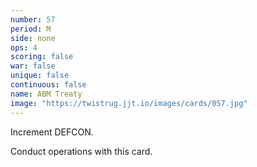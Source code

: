 ```yaml
---
number: 57
period: M
side: none
ops: 4
scoring: false
war: false
unique: false
continuous: false
name: ABM Treaty
image: "https://twistrug.jjt.io/images/cards/057.jpg"
---
```

Increment DEFCON.

Conduct operations with this card.
